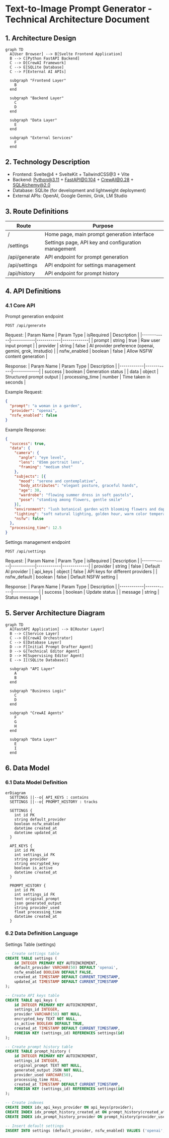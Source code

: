 # Text-to-Image Prompt Generator - Technical Architecture Document

## 1. Architecture Design

```mermaid
graph TD
  A[User Browser] --> B[Svelte Frontend Application]
  B --> C[Python FastAPI Backend]
  C --> D[CrewAI Framework]
  C --> E[SQLite Database]
  C --> F[External AI APIs]

  subgraph "Frontend Layer"
    B
  end

  subgraph "Backend Layer"
    C
    D
  end

  subgraph "Data Layer"
    E
  end

  subgraph "External Services"
    F
  end
```

## 2. Technology Description
- Frontend: Svelte@4 + SvelteKit + TailwindCSS@3 + Vite
- Backend: Python@3.11 + FastAPI@0.104 + CrewAI@0.28 + SQLAlchemy@2.0
- Database: SQLite (for development and lightweight deployment)
- External APIs: OpenAI, Google Gemini, Grok, LM Studio

## 3. Route Definitions
| Route | Purpose |
|-------|---------|
| / | Home page, main prompt generation interface |
| /settings | Settings page, API key and configuration management |
| /api/generate | API endpoint for prompt generation |
| /api/settings | API endpoint for settings management |
| /api/history | API endpoint for prompt history |

## 4. API Definitions

### 4.1 Core API

Prompt generation endpoint
```
POST /api/generate
```

Request:
| Param Name | Param Type | isRequired | Description |
|------------|------------|------------|-------------|
| prompt | string | true | Raw user input prompt |
| provider | string | false | AI provider preference (openai, gemini, grok, lmstudio) |
| nsfw_enabled | boolean | false | Allow NSFW content generation |

Response:
| Param Name | Param Type | Description |
|------------|------------|-------------|
| success | boolean | Generation status |
| data | object | Structured prompt output |
| processing_time | number | Time taken in seconds |

Example Request:
```json
{
  "prompt": "a woman in a garden",
  "provider": "openai",
  "nsfw_enabled": false
}
```

Example Response:
```json
{
  "success": true,
  "data": {
    "camera": {
      "angle": "eye level",
      "lens": "85mm portrait lens",
      "framing": "medium shot"
    },
    "subjects": [{
      "mood": "serene and contemplative",
      "body_attributes": "elegant posture, graceful hands",
      "age": 30,
      "wardrobe": "flowing summer dress in soft pastels",
      "pose": "standing among flowers, gentle smile"
    }],
    "environment": "lush botanical garden with blooming flowers and dappled sunlight",
    "lighting": "soft natural lighting, golden hour, warm color temperature",
    "nsfw": false
  },
  "processing_time": 12.5
}
```

Settings management endpoint
```
POST /api/settings
```

Request:
| Param Name | Param Type | isRequired | Description |
|------------|------------|------------|-------------|
| provider | string | false | Default AI provider |
| api_keys | object | false | API keys for different providers |
| nsfw_default | boolean | false | Default NSFW setting |

Response:
| Param Name | Param Type | Description |
|------------|------------|-------------|
| success | boolean | Update status |
| message | string | Status message |

## 5. Server Architecture Diagram

```mermaid
graph TD
  A[FastAPI Application] --> B[Router Layer]
  B --> C[Service Layer]
  C --> D[CrewAI Orchestrator]
  C --> E[Database Layer]
  D --> F[Initial Prompt Drafter Agent]
  D --> G[Technical Editor Agent]
  D --> H[Supervising Editor Agent]
  E --> I[(SQLite Database)]

  subgraph "API Layer"
    A
    B
  end

  subgraph "Business Logic"
    C
    D
  end

  subgraph "CrewAI Agents"
    F
    G
    H
  end

  subgraph "Data Layer"
    E
    I
  end
```

## 6. Data Model

### 6.1 Data Model Definition

```mermaid
erDiagram
  SETTINGS ||--o{ API_KEYS : contains
  SETTINGS ||--o{ PROMPT_HISTORY : tracks

  SETTINGS {
    int id PK
    string default_provider
    boolean nsfw_enabled
    datetime created_at
    datetime updated_at
  }

  API_KEYS {
    int id PK
    int settings_id FK
    string provider
    string encrypted_key
    boolean is_active
    datetime created_at
  }

  PROMPT_HISTORY {
    int id PK
    int settings_id FK
    text original_prompt
    json generated_output
    string provider_used
    float processing_time
    datetime created_at
  }
```

### 6.2 Data Definition Language

Settings Table (settings)
```sql
-- Create settings table
CREATE TABLE settings (
    id INTEGER PRIMARY KEY AUTOINCREMENT,
    default_provider VARCHAR(50) DEFAULT 'openai',
    nsfw_enabled BOOLEAN DEFAULT FALSE,
    created_at TIMESTAMP DEFAULT CURRENT_TIMESTAMP,
    updated_at TIMESTAMP DEFAULT CURRENT_TIMESTAMP
);

-- Create API keys table
CREATE TABLE api_keys (
    id INTEGER PRIMARY KEY AUTOINCREMENT,
    settings_id INTEGER,
    provider VARCHAR(50) NOT NULL,
    encrypted_key TEXT NOT NULL,
    is_active BOOLEAN DEFAULT TRUE,
    created_at TIMESTAMP DEFAULT CURRENT_TIMESTAMP,
    FOREIGN KEY (settings_id) REFERENCES settings(id)
);

-- Create prompt history table
CREATE TABLE prompt_history (
    id INTEGER PRIMARY KEY AUTOINCREMENT,
    settings_id INTEGER,
    original_prompt TEXT NOT NULL,
    generated_output JSON NOT NULL,
    provider_used VARCHAR(50),
    processing_time REAL,
    created_at TIMESTAMP DEFAULT CURRENT_TIMESTAMP,
    FOREIGN KEY (settings_id) REFERENCES settings(id)
);

-- Create indexes
CREATE INDEX idx_api_keys_provider ON api_keys(provider);
CREATE INDEX idx_prompt_history_created_at ON prompt_history(created_at DESC);
CREATE INDEX idx_prompt_history_provider ON prompt_history(provider_used);

-- Insert default settings
INSERT INTO settings (default_provider, nsfw_enabled) VALUES ('openai', FALSE);
